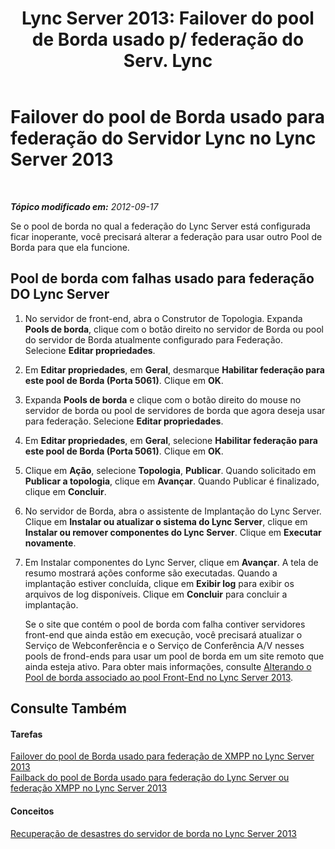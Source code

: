 ﻿---
title: "Lync Server 2013: Failover do pool de Borda usado p/ federação do Serv. Lync"
TOCTitle: Failover do pool de Borda usado para federação do Servidor Lync
ms:assetid: 5c9da0f2-7429-40bb-bb3c-5cc4ecb5a13d
ms:mtpsurl: https://technet.microsoft.com/pt-br/library/JJ688071(v=OCS.15)
ms:contentKeyID: 49886237
ms.date: 05/19/2016
mtps_version: v=OCS.15
ms.translationtype: HT
---

# Failover do pool de Borda usado para federação do Servidor Lync no Lync Server 2013

 

_**Tópico modificado em:** 2012-09-17_

Se o pool de borda no qual a federação do Lync Server está configurada ficar inoperante, você precisará alterar a federação para usar outro Pool de Borda para que ela funcione.

## Pool de borda com falhas usado para federação DO Lync Server

1.  No servidor de front-end, abra o Construtor de Topologia. Expanda **Pools de borda**, clique com o botão direito no servidor de Borda ou pool do servidor de Borda atualmente configurado para Federação. Selecione **Editar propriedades**.

2.  Em **Editar propriedades**, em **Geral**, desmarque **Habilitar federação para este pool de Borda (Porta 5061)**. Clique em **OK**.

3.  Expanda **Pools de borda** e clique com o botão direito do mouse no servidor de borda ou pool de servidores de borda que agora deseja usar para federação. Selecione **Editar propriedades**.

4.  Em **Editar propriedades**, em **Geral**, selecione **Habilitar federação para este pool de Borda (Porta 5061)**. Clique em **OK**.

5.  Clique em **Ação**, selecione **Topologia**, **Publicar**. Quando solicitado em **Publicar a topologia**, clique em **Avançar**. Quando Publicar é finalizado, clique em **Concluir**.

6.  No servidor de Borda, abra o assistente de Implantação do Lync Server. Clique em **Instalar ou atualizar o sistema do Lync Server**, clique em **Instalar ou remover componentes do Lync Server**. Clique em **Executar novamente**.

7.  Em Instalar componentes do Lync Server, clique em **Avançar**. A tela de resumo mostrará ações conforme são executadas. Quando a implantação estiver concluída, clique em **Exibir log** para exibir os arquivos de log disponíveis. Clique em **Concluir** para concluir a implantação.
    
    Se o site que contém o pool de borda com falha contiver servidores front-end que ainda estão em execução, você precisará atualizar o Serviço de Webconferência e o Serviço de Conferência A/V nesses pools de frond-ends para usar um pool de borda em um site remoto que ainda esteja ativo. Para obter mais informações, consulte [Alterando o Pool de borda associado ao pool Front-End no Lync Server 2013](lync-server-2013-changing-the-edge-pool-associated-with-a-front-end-pool.md).

## Consulte Também

#### Tarefas

[Failover do pool de Borda usado para federação de XMPP no Lync Server 2013](lync-server-2013-failing-over-the-edge-pool-used-for-xmpp-federation.md)  
[Failback do pool de Borda usado para federação do Lync Server ou federação XMPP no Lync Server 2013](lync-server-2013-failing-back-the-edge-pool-used-for-lync-server-federation-or-xmpp-federation.md)  

#### Conceitos

[Recuperação de desastres do servidor de borda no Lync Server 2013](lync-server-2013-edge-server-disaster-recovery.md)

